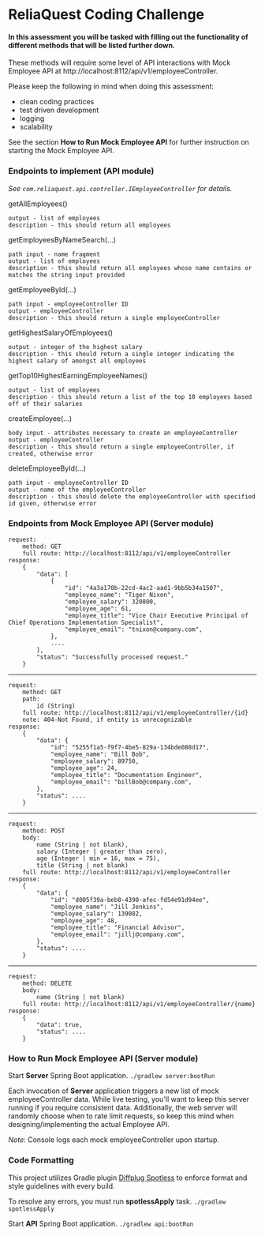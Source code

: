 # ReliaQuest Coding Challenge

#### In this assessment you will be tasked with filling out the functionality of different methods that will be listed further down.

These methods will require some level of API interactions with Mock Employee API at http://localhost:8112/api/v1/employeeController.

Please keep the following in mind when doing this assessment: 
* clean coding practices
* test driven development 
* logging
* scalability

See the section **How to Run Mock Employee API** for further instruction on starting the Mock Employee API.

### Endpoints to implement (API module)

_See `com.reliaquest.api.controller.IEmployeeController` for details._

getAllEmployees()

    output - list of employees
    description - this should return all employees

getEmployeesByNameSearch(...)

    path input - name fragment
    output - list of employees
    description - this should return all employees whose name contains or matches the string input provided

getEmployeeById(...)

    path input - employeeController ID
    output - employeeController
    description - this should return a single employeeController

getHighestSalaryOfEmployees()

    output - integer of the highest salary
    description - this should return a single integer indicating the highest salary of amongst all employees

getTop10HighestEarningEmployeeNames()

    output - list of employees
    description - this should return a list of the top 10 employees based off of their salaries

createEmployee(...)

    body input - attributes necessary to create an employeeController
    output - employeeController
    description - this should return a single employeeController, if created, otherwise error

deleteEmployeeById(...)

    path input - employeeController ID
    output - name of the employeeController
    description - this should delete the employeeController with specified id given, otherwise error

### Endpoints from Mock Employee API (Server module)

    request:
        method: GET
        full route: http://localhost:8112/api/v1/employeeController
    response:
        {
            "data": [
                {
                    "id": "4a3a170b-22cd-4ac2-aad1-9bb5b34a1507",
                    "employee_name": "Tiger Nixon",
                    "employee_salary": 320800,
                    "employee_age": 61,
                    "employee_title": "Vice Chair Executive Principal of Chief Operations Implementation Specialist",
                    "employee_email": "tnixon@company.com",
                },
                ....
            ],
            "status": "Successfully processed request."
        }
---
    request:
        method: GET
        path: 
            id (String)
        full route: http://localhost:8112/api/v1/employeeController/{id}
        note: 404-Not Found, if entity is unrecognizable
    response:
        {
            "data": {
                "id": "5255f1a5-f9f7-4be5-829a-134bde088d17",
                "employee_name": "Bill Bob",
                "employee_salary": 89750,
                "employee_age": 24,
                "employee_title": "Documentation Engineer",
                "employee_email": "billBob@company.com",
            },
            "status": ....
        }
---
    request:
        method: POST
        body: 
            name (String | not blank),
            salary (Integer | greater than zero),
            age (Integer | min = 16, max = 75),
            title (String | not blank)
        full route: http://localhost:8112/api/v1/employeeController
    response:
        {
            "data": {
                "id": "d005f39a-beb8-4390-afec-fd54e91d94ee",
                "employee_name": "Jill Jenkins",
                "employee_salary": 139082,
                "employee_age": 48,
                "employee_title": "Financial Advisor",
                "employee_email": "jillj@company.com",
            },
            "status": ....
        }
---
    request:
        method: DELETE
        body:
            name (String | not blank)
        full route: http://localhost:8112/api/v1/employeeController/{name}
    response:
        {
            "data": true,
            "status": ....
        }

### How to Run Mock Employee API (Server module)

Start **Server** Spring Boot application.
`./gradlew server:bootRun`

Each invocation of **Server** application triggers a new list of mock employeeController data. While live testing, you'll want to keep 
this server running if you require consistent data. Additionally, the web server will randomly choose when to rate
limit requests, so keep this mind when designing/implementing the actual Employee API.

_Note_: Console logs each mock employeeController upon startup.

### Code Formatting

This project utilizes Gradle plugin [Diffplug Spotless](https://github.com/diffplug/spotless/tree/main/plugin-gradle) to enforce format
and style guidelines with every build. 

To resolve any errors, you must run **spotlessApply** task.
`./gradlew spotlessApply`

Start **API** Spring Boot application.
`./gradlew api:bootRun`

